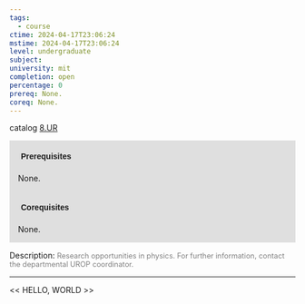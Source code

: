 ```yaml
---
tags:
  - course
ctime: 2024-04-17T23:06:24
mstime: 2024-04-17T23:06:24
level: undergraduate
subject: 
university: mit
completion: open
percentage: 0
prereq: None.
coreq: None.
---
```


catalog [8.UR](http://student.mit.edu/catalog/m8a.html#8.UR)

<span style="display: block; padding: 15px; background-color: rgb(100, 100, 100, 0.2);"><font id="m_prereq3724_0" style="display: block; font-family: Arial, sans-serif; font-weight: bold; padding: 5px">Prerequisites</font><br><span id="prereq3724_0">None.</span></span>
<span style="display: block; padding: 15px; background-color: rgb(100, 100, 100, 0.2);"><font id="m_coreq3724_0" style="display: block; font-family: Arial, sans-serif; font-weight: bold; padding: 5px">Corequisites</font><br><span id="coreq3724_0">None.</span></span>

<font style="">Description:</font>
<font style="color: grey; font-size: 0.8rem;">Research opportunities in physics. For further information, contact the departmental UROP coordinator.</font>



---

<< HELLO, WORLD >>
